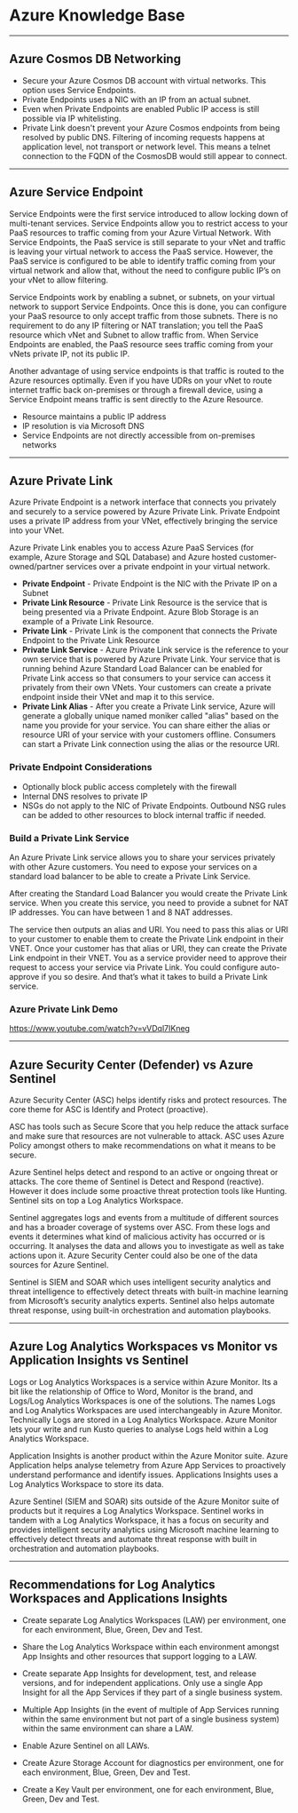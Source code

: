 # Azure Knowledge Base

***
## Azure Cosmos DB Networking

- Secure your Azure Cosmos DB account with virtual networks. This option uses Service Endpoints.
- Private Endpoints uses a NIC with an IP from an actual subnet.
- Even when Private Endpoints are enabled Public IP access is still possible via IP whitelisting.
- Private Link doesn't prevent your Azure Cosmos endpoints from being resolved by public DNS. Filtering of incoming requests happens at application level, not transport or network level. This means a telnet connection to the FQDN of the CosmosDB would still appear to connect. 

***
## Azure Service Endpoint
Service Endpoints were the first service introduced to allow locking down of multi-tenant services. Service Endpoints allow you to restrict access to your PaaS resources to traffic coming from your Azure Virtual Network. With Service Endpoints, the PaaS service is still separate to your vNet and traffic is leaving your virtual network to access the PaaS service. However, the PaaS service is configured to be able to identify traffic coming from your virtual network and allow that, without the need to configure public IP’s on your vNet to allow filtering.

Service Endpoints work by enabling a subnet, or subnets, on your virtual network to support Service Endpoints. Once this is done, you can configure your PaaS resource to only accept traffic from those subnets. There is no requirement to do any IP filtering or NAT translation; you tell the PaaS resource which vNet and Subnet to allow traffic from. When Service Endpoints are enabled, the PaaS resource sees traffic coming from your vNets private IP, not its public IP.

Another advantage of using service endpoints is that traffic is routed to the Azure resources optimally. Even if you have UDRs on your vNet to route internet traffic back on-premises or through a firewall device, using a Service Endpoint means traffic is sent directly to the Azure Resource.

- Resource maintains a public IP address
- IP resolution is via Microsoft DNS
- Service Endpoints are not directly accessible from on-premises networks

***
## Azure Private Link

Azure Private Endpoint is a network interface that connects you privately and securely to a service powered by Azure Private Link. Private Endpoint uses a private IP address from your VNet, effectively bringing the service into your VNet.

Azure Private Link enables you to access Azure PaaS Services (for example, Azure Storage and SQL Database) and Azure hosted customer-owned/partner services over a private endpoint in your virtual network.

- **Private Endpoint** - Private Endpoint is the NIC with the Private IP on a Subnet
- __Private Link Resource__ - Private Link Resource is the service that is being presented via a Private Endpoint. Azure Blob Storage is an example of a Private Link Resource.
- __Private Link__ - Private Link is the component that connects the Private Endpoint to the Private Link Resource
- __Private Link Service__ - Azure Private Link service is the reference to your own service that is powered by Azure Private Link. Your service that is running behind Azure Standard Load Balancer can be enabled for Private Link access so that consumers to your service can access it privately from their own VNets. Your customers can create a private endpoint inside their VNet and map it to this service.
- __Private Link Alias__ - After you create a Private Link service, Azure will generate a globally unique named moniker called "alias" based on the name you provide for your service. You can share either the alias or resource URI of your service with your customers offline. Consumers can start a Private Link connection using the alias or the resource URI.

### Private Endpoint Considerations
- Optionally block public access completely with the firewall
- Internal DNS resolves to private IP
- NSGs do not apply to the NIC of Private Endpoints. Outbound NSG rules can be added to other resources to block internal traffic if needed.

### Build a Private Link Service
An Azure Private Link service allows you to share your services privately with other Azure customers. You need to expose your services on a standard load balancer to be able to create a Private Link Service.

After creating the Standard Load Balancer you would create the Private Link service. When you create this service, you need to provide a subnet for NAT IP addresses. You can have between 1 and 8 NAT addresses.

The service then outputs an alias and URI. You need to pass this alias or URI to your customer to enable them to create the Private Link endpoint in their VNET.
Once your customer has that alias or URI, they can create the Private Link endpoint in their VNET. You as a service provider need to approve their request to access your service via Private Link. You could configure auto-approve if you so desire.
And that’s what it takes to build a Private Link service.

### Azure Private Link Demo

https://www.youtube.com/watch?v=vVDql7IKneg

***
## Azure Security Center (Defender) vs Azure Sentinel

Azure Security Center (ASC) helps identify risks and protect resources. The core theme for ASC is Identify and Protect (proactive).

ASC has tools such as Secure Score that you help reduce the attack surface and make sure that resources are not vulnerable to attack.  ASC uses Azure Policy amongst others to make recommendations on what it means to be secure.

Azure Sentinel helps detect and respond to an active or ongoing threat or attacks. The core theme of Sentinel is Detect and Respond (reactive). However it does include some proactive threat protection tools like Hunting. Sentinel sits on top a Log Analytics Workspace.

Sentinel aggregates logs and events from a multitude of different sources and has a broader coverage of systems over ASC. From these logs and events it determines what kind of malicious activity has occurred or is occurring. It analyses the data and allows you to investigate as well as take actions upon it. Azure Security Center could also be one of the data sources for Azure Sentinel.

Sentinel is SIEM and SOAR which uses intelligent security analytics and threat intelligence to effectively detect threats with built-in machine learning from Microsoft’s security analytics experts. Sentinel also helps automate threat response, using built-in orchestration and automation playbooks.

***
## Azure Log Analytics Workspaces vs Monitor vs Application Insights vs Sentinel

Logs or Log Analytics Workspaces is a service within Azure Monitor. Its a bit like the relationship of Office to Word, Monitor is the brand, and Logs/Log Analytics Workspaces is one of the solutions. The names Logs and Log Analytics Workspaces are used interchangeably in Azure Monitor. Technically Logs are stored in a Log Analytics Workspace. Azure Monitor lets your write and run Kusto queries to analyse Logs held within a Log Analytics Workspace.

Application Insights is another product within the Azure Monitor suite. Azure Application helps analyse telemetry from Azure App Services to proactively understand performance and identify issues. Applications Insights uses a Log Analytics Workspace to store its data.

Azure Sentinel (SIEM and SOAR) sits outside of the Azure Monitor suite of products but it requires a Log Analytics Workspace. Sentinel works in tandem with a Log Analytics Workspace, it has a focus on security and provides intelligent security analytics using Microsoft machine learning to effectively detect threats and automate threat response with built in orchestration and automation playbooks.

***
## Recommendations for Log Analytics Workspaces and Applications Insights

- Create separate Log Analytics Workspaces (LAW) per environment, one for each environment, Blue, Green, Dev and Test.

- Share the Log Analytics Workspace within each environment amongst App Insights and other resources that support logging to a LAW.

- Create separate App Insights for development, test, and release versions, and for independent applications. Only use a single App Insight for all the App Services if they part of a single business system.

- Multiple App Insights (in the event of multiple of App Services running within the same environment but not part of a single business system) within the same environment can share a LAW.

- Enable Azure Sentinel on all LAWs.

- Create Azure Storage Account for diagnostics per environment, one for each environment, Blue, Green, Dev and Test.

- Create a Key Vault per environment, one for each environment, Blue, Green, Dev and Test.


